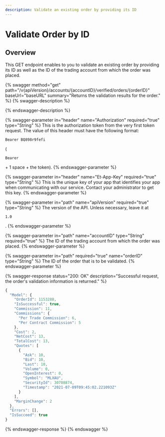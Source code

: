 ```yaml
---
description: Validate an existing order by providing its ID
---
```


# Validate Order by ID

## Overview

This GET endpoint enables to you to validate an existing order by providing its ID as well as the ID of the trading account from which the order was placed.

{% swagger method="get" path="/v{apiVersion}/accounts/{accountID}/verified/orders/{orderID}" baseUrl="baseURL" summary="Returns the validation results for the order." %}
{% swagger-description %}

{% endswagger-description %}

{% swagger-parameter in="header" name="Authorization" required="true" type="String" %}
This is the authorization token from the very first token request. The value of this header must have the following format: 

`Bearer BQ898r9fefi`

 (

`Bearer`

 \+ 1 space + the token).
{% endswagger-parameter %}

{% swagger-parameter in="header" name="Et-App-Key" required="true" type="String" %}
This is the unique key of your app that identifies your app when communicating with our service. Contact your administrator to get this key.
{% endswagger-parameter %}

{% swagger-parameter in="path" name="apiVersion" required="true" type="String" %}
The version of the API. Unless necessary, leave it at 

`1.0`

.
{% endswagger-parameter %}

{% swagger-parameter in="path" name="accountID" type="String" required="true" %}
The ID of the trading account from which the order was placed.
{% endswagger-parameter %}

{% swagger-parameter in="path" required="true" name="orderID" type="String" %}
The ID of the order that is to be validated.
{% endswagger-parameter %}

{% swagger-response status="200: OK" description="Successful request, the order's validation information is returned." %}
```javascript
{
  "Model": {
    "OrderId": 1153288,
    "IsSuccessful": true,
    "Commission": 11,
    "Commissions": {
      "Per Trade Commission": 6,
      "Per Contract Commission": 5
    },
    "Cost": 2,
    "NetCost": 13,
    "TotalCost": 13,
    "Quotes": [
      {
        "Ask": 10,
        "Bid": 10,
        "Last": 10,
        "Volume": 0,
        "OpenInterest": 0,
        "Symbol": "MLXAU",
        "SecurityId": 30708874,
        "Timestamp": "2021-07-09T09:45:02.221093Z"
      }
    ],
    "MarginChange": 2
  },
  "Errors": [],
  "IsSucceed": true
}
```
{% endswagger-response %}
{% endswagger %}
